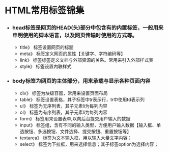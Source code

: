 # HTML常用标签锦集

* ### head标签是网页的HEAD(头)部分中包含有的内置标签，一般用来申明使用的脚本语言，以及网页传输时使用的方式等。
  * title》 标签设置网页的标题
  * meta》 标签定义网页的属性【关键字、字符编码等】
  * link》 标签标签定义文档与外部资源的关系。常用来引入外部样式表
  * style》 标签设置内联样式
  
* ### body标签为网页的主体部分，用来承载与显示各种页面内容
  * div》 标签为块级容器，常用来设置页面布局
  * table》 标签设置表格，其子标签中tr表示行，tr中使用td表示列
  * ul》 标签为无序列表，其子元素li为每列内容
  * ol》 标签为有序列表，其子元素li为每列内容
  * form》 标签用来设置表单,以向后台提交用户输入的数据
  * input》 标签组，含有不同的输入类型，方便用户输入数据【输入框、单选按钮、多选按钮、文件选择、提交按钮、重置按钮等】
  * textarea》 标签为文本输入框，用以输入大量文字内容；
  * select》 标签为下拉框，用来选择信息；其子标签option为选择内容；
  
